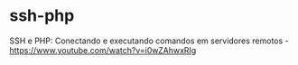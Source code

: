 # ssh-php
SSH e PHP: Conectando e executando comandos em servidores remotos - https://www.youtube.com/watch?v=i0wZAhwxRIg

